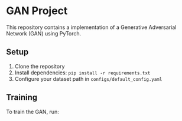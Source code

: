 # GAN Project

This repository contains a implementation of a Generative Adversarial Network (GAN) using PyTorch.

## Setup

1. Clone the repository
2. Install dependencies: `pip install -r requirements.txt`
3. Configure your dataset path in `configs/default_config.yaml`

## Training

To train the GAN, run: